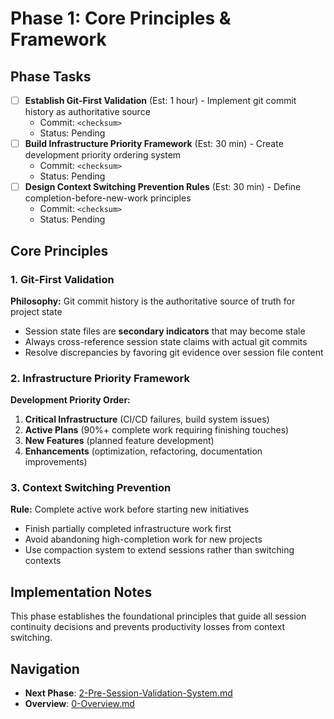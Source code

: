 # Phase 1: Core Principles & Framework

## Phase Tasks
- [ ] **Establish Git-First Validation** (Est: 1 hour) - Implement git commit history as authoritative source
  - Commit: `<checksum>`
  - Status: Pending
- [ ] **Build Infrastructure Priority Framework** (Est: 30 min) - Create development priority ordering system
  - Commit: `<checksum>`
  - Status: Pending
- [ ] **Design Context Switching Prevention Rules** (Est: 30 min) - Define completion-before-new-work principles
  - Commit: `<checksum>`
  - Status: Pending

## Core Principles

### 1. Git-First Validation
**Philosophy:** Git commit history is the authoritative source of truth for project state
- Session state files are **secondary indicators** that may become stale
- Always cross-reference session state claims with actual git commits
- Resolve discrepancies by favoring git evidence over session file content

### 2. Infrastructure Priority Framework  
**Development Priority Order:**
1. **Critical Infrastructure** (CI/CD failures, build system issues)
2. **Active Plans** (90%+ complete work requiring finishing touches)  
3. **New Features** (planned feature development)
4. **Enhancements** (optimization, refactoring, documentation improvements)

### 3. Context Switching Prevention
**Rule:** Complete active work before starting new initiatives
- Finish partially completed infrastructure work first
- Avoid abandoning high-completion work for new projects
- Use compaction system to extend sessions rather than switching contexts

## Implementation Notes
This phase establishes the foundational principles that guide all session continuity decisions and prevents productivity losses from context switching.

## Navigation
- **Next Phase**: [2-Pre-Session-Validation-System.md](./2-Pre-Session-Validation-System.md)
- **Overview**: [0-Overview.md](./0-Overview.md)